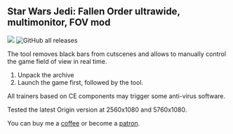 ## Star Wars Jedi: Fallen Order ultrawide, multimonitor, FOV mod

![](after.png)
![GitHub all releases](https://img.shields.io/github/downloads/RoseTheFlower/FallenOrderUltrawide/total?style=flat-square)

The tool removes black bars from cutscenes and allows to manually control the game field of view in real time.

1. Unpack the archive
2. Launch the game first, followed by the tool.

All trainers based on CE components may trigger some anti-virus software.

Tested the latest Origin version at 2560x1080 and 5760x1080.

You can buy me a [coffee](https://ko-fi.com/rozziroxx) or become a [patron](https://www.patreon.com/rozzi).
